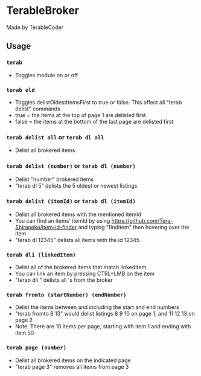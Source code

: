 # TerableBroker

Made by TerableCoder

## Usage
### `terab` 
- Toggles module on or off
### `terab old` 
- Toggles delistOldestItemsFirst to true or false. This affect all "terab delist" commands 
- true = the items at the top of page 1 are delisted first
- false = the items at the bottom of the last page are delisted first
### `terab delist all` or `terab dl all` 
- Delist all brokered items
### `terab delist (number)` or `terab dl (number)` 
- Delist "number" brokered items
- "terab dl 5" delists the 5 oldest or newest listings
### `terab delist (itemId)` or `terab dl (itemId)`
- Delist all brokered items with the mentioned itemId
- You can find an items' itemId by using https://github.com/Tera-Shiraneko/item-id-finder and typing "finditem" then hovering over the item
- "terab dl 12345" delists all items with the id 12345
### `terab dli (linkedItem)`
- Delist all of the brokered items that match linkedItem
- You can link an item by pressing CTRL+LMB on the item
- "terab dli <Feast>" delists all <Feast>'s from the broker
### `terab fromto (startNumber) (endNumber)`
- Delist the items between and including the start and end numbers
- "terab fromto 8 13" would delist listings 8 9 10 on page 1, and 11 12 13 on page 2
- Note: There are 10 items per page, starting with item 1 and ending with item 50
### `terab page (number)`
- Delist all brokered items on the indicated page
- "terab page 3" removes all items from page 3